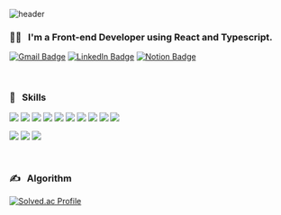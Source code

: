 ![header](https://capsule-render.vercel.app/api?type=waving&color=gradient&height=300&section=header&text=Hello,%20I'm%20Sara%20Jo&fontSize=90&animation=fadeIn)



  
### :woman_technologist: &nbsp; I'm a Front-end Developer using React and Typescript.
<p>
<a href="sarajo.dev@gmail.com"><img src="https://img.shields.io/badge/Gmail-EA4335?style=for-the-badge&logo=Gmail&logoColor=white" alt="Gmail Badge"></a>
<a href="https://www.linkedin.com/in/sara-jo-02798512b"><img src="https://img.shields.io/badge/LinkedIn-blue?style=for-the-badge&logo=linkedin&logoColor=white" alt="LinkedIn Badge"></a>
<a href="https://cold-starburst-68e.notion.site/Sara-Jo-97b596554fb040d2a45dd4c9c6d29fcd"><img src="https://img.shields.io/badge/Notion-000000?style=for-the-badge&logo=Notion&logoColor=white" alt="Notion Badge"></a>
</p>

<br/>

### 💪  &nbsp; Skills
<p>
  <img src="https://img.shields.io/badge/Next.js-000000?style=flat-square&logo=Next.js&logoColor=white" />
  <img src="https://img.shields.io/badge/React-61DAFB?style=flat-square&logo=React&logoColor=white" />
  <img src="https://img.shields.io/badge/Javascript-F7DF1E?style=flat-square&logo=Javascript&logoColor=white" />
  <img src="https://img.shields.io/badge/HTML5-E34F26?style=flat-square&logo=HTML5&logoColor=white" />
  <img src="https://img.shields.io/badge/CSS3-1572B6?style=flat-square&logo=CSS3&logoColor=white" />
  <img src="https://img.shields.io/badge/Node.js-339933?style=flat-square&logo=Node.js&logoColor=white" />
  <img src="https://img.shields.io/badge/MongoDB-47A248?style=flat-square&logo=MongoDB&logoColor=white" />
  <img src="https://img.shields.io/badge/Redux-764ABC?style=flat-square&logo=Redux&logoColor=white" />
  <img src="https://img.shields.io/badge/Python-3776AB?style=flat-square&logo=Python&logoColor=white" />
  <img src="https://img.shields.io/badge/C-A8B9CC?style=flat-square&logo=C&logoColor=white" />
</p>
<p>
  <img src="https://img.shields.io/badge/Git-F05032?style=flat-square&logo=Git&logoColor=white" /> 
  <img src="https://img.shields.io/badge/GitHub-181717?style=flat-square&logo=GitHub&logoColor=white" />
  <img src="https://img.shields.io/badge/Styled components-DB7093?style=flat-square&logo=Styled components&logoColor=white" />
</p>

<br/>

### ✍️ &nbsp; Algorithm
[![Solved.ac Profile](http://mazassumnida.wtf/api/v2/generate_badge?boj=sarajo)](https://solved.ac/sarajo/)
